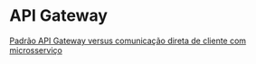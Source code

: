 # API Gateway

[Padrão API Gateway versus comunicação direta de cliente com microsserviço](https://docs.microsoft.com/pt-br/dotnet/architecture/microservices/architect-microservice-container-applications/direct-client-to-microservice-communication-versus-the-api-gateway-pattern)
